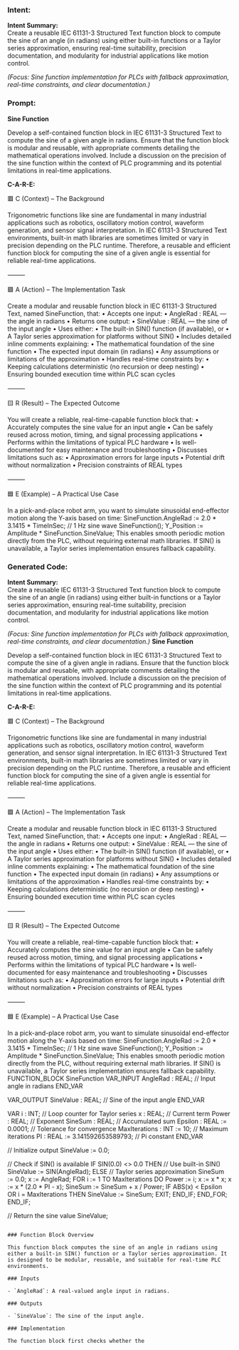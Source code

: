 ### Intent:
**Intent Summary:**  
Create a reusable IEC 61131-3 Structured Text function block to compute the sine of an angle (in radians) using either built-in functions or a Taylor series approximation, ensuring real-time suitability, precision documentation, and modularity for industrial applications like motion control.  

*(Focus: Sine function implementation for PLCs with fallback approximation, real-time constraints, and clear documentation.)*

### Prompt:
**Sine Function**

Develop a self-contained function block in IEC 61131-3 Structured Text to compute the sine of a given angle in radians. Ensure that the function block is modular and reusable, with appropriate comments detailing the mathematical operations involved. Include a discussion on the precision of the sine function within the context of PLC programming and its potential limitations in real-time applications.

**C-A-R-E:**

🟥 C (Context) – The Background

Trigonometric functions like sine are fundamental in many industrial applications such as robotics, oscillatory motion control, waveform generation, and sensor signal interpretation. In IEC 61131-3 Structured Text environments, built-in math libraries are sometimes limited or vary in precision depending on the PLC runtime. Therefore, a reusable and efficient function block for computing the sine of a given angle is essential for reliable real-time applications.

⸻

🟩 A (Action) – The Implementation Task

Create a modular and reusable function block in IEC 61131-3 Structured Text, named SineFunction, that:
	•	Accepts one input:
	•	AngleRad : REAL — the angle in radians
	•	Returns one output:
	•	SineValue : REAL — the sine of the input angle
	•	Uses either:
	•	The built-in SIN() function (if available), or
	•	A Taylor series approximation for platforms without SIN()
	•	Includes detailed inline comments explaining:
	•	The mathematical foundation of the sine function
	•	The expected input domain (in radians)
	•	Any assumptions or limitations of the approximation
	•	Handles real-time constraints by:
	•	Keeping calculations deterministic (no recursion or deep nesting)
	•	Ensuring bounded execution time within PLC scan cycles

⸻

🟨 R (Result) – The Expected Outcome

You will create a reliable, real-time-capable function block that:
	•	Accurately computes the sine value for an input angle
	•	Can be safely reused across motion, timing, and signal processing applications
	•	Performs within the limitations of typical PLC hardware
	•	Is well-documented for easy maintenance and troubleshooting
	•	Discusses limitations such as:
	•	Approximation errors for large inputs
	•	Potential drift without normalization
	•	Precision constraints of REAL types

⸻

🟦 E (Example) – A Practical Use Case

In a pick-and-place robot arm, you want to simulate sinusoidal end-effector motion along the Y-axis based on time:
SineFunction.AngleRad := 2.0 * 3.1415 * TimeInSec; // 1 Hz sine wave
SineFunction(); 
Y_Position := Amplitude * SineFunction.SineValue;
This enables smooth periodic motion directly from the PLC, without requiring external math libraries. If SIN() is unavailable, a Taylor series implementation ensures fallback capability.

### Generated Code:
**Intent Summary:**  
Create a reusable IEC 61131-3 Structured Text function block to compute the sine of an angle (in radians) using either built-in functions or a Taylor series approximation, ensuring real-time suitability, precision documentation, and modularity for industrial applications like motion control.  

*(Focus: Sine function implementation for PLCs with fallback approximation, real-time constraints, and clear documentation.)*
**Sine Function**

Develop a self-contained function block in IEC 61131-3 Structured Text to compute the sine of a given angle in radians. Ensure that the function block is modular and reusable, with appropriate comments detailing the mathematical operations involved. Include a discussion on the precision of the sine function within the context of PLC programming and its potential limitations in real-time applications.

**C-A-R-E:**

🟥 C (Context) – The Background

Trigonometric functions like sine are fundamental in many industrial applications such as robotics, oscillatory motion control, waveform generation, and sensor signal interpretation. In IEC 61131-3 Structured Text environments, built-in math libraries are sometimes limited or vary in precision depending on the PLC runtime. Therefore, a reusable and efficient function block for computing the sine of a given angle is essential for reliable real-time applications.

⸻

🟩 A (Action) – The Implementation Task

Create a modular and reusable function block in IEC 61131-3 Structured Text, named SineFunction, that:
	•	Accepts one input:
	•	AngleRad : REAL — the angle in radians
	•	Returns one output:
	•	SineValue : REAL — the sine of the input angle
	•	Uses either:
	•	The built-in SIN() function (if available), or
	•	A Taylor series approximation for platforms without SIN()
	•	Includes detailed inline comments explaining:
	•	The mathematical foundation of the sine function
	•	The expected input domain (in radians)
	•	Any assumptions or limitations of the approximation
	•	Handles real-time constraints by:
	•	Keeping calculations deterministic (no recursion or deep nesting)
	•	Ensuring bounded execution time within PLC scan cycles

⸻

🟨 R (Result) – The Expected Outcome

You will create a reliable, real-time-capable function block that:
	•	Accurately computes the sine value for an input angle
	•	Can be safely reused across motion, timing, and signal processing applications
	•	Performs within the limitations of typical PLC hardware
	•	Is well-documented for easy maintenance and troubleshooting
	•	Discusses limitations such as:
	•	Approximation errors for large inputs
	•	Potential drift without normalization
	•	Precision constraints of REAL types

⸻

🟦 E (Example) – A Practical Use Case

In a pick-and-place robot arm, you want to simulate sinusoidal end-effector motion along the Y-axis based on time:
SineFunction.AngleRad := 2.0 * 3.1415 * TimeInSec; // 1 Hz sine wave
SineFunction(); 
Y_Position := Amplitude * SineFunction.SineValue;
This enables smooth periodic motion directly from the PLC, without requiring external math libraries. If SIN() is unavailable, a Taylor series implementation ensures fallback capability.
FUNCTION_BLOCK SineFunction
VAR_INPUT
    AngleRad : REAL; // Input angle in radians
END_VAR

VAR_OUTPUT
    SineValue : REAL; // Sine of the input angle
END_VAR

VAR
    i : INT; // Loop counter for Taylor series
    x : REAL; // Current term
    Power : REAL; // Exponent
    SineSum : REAL; // Accumulated sum
    Epsilon : REAL := 0.0001; // Tolerance for convergence
    MaxIterations : INT := 10; // Maximum iterations
    PI : REAL := 3.141592653589793; // Pi constant
END_VAR

// Initialize output
SineValue := 0.0;

// Check if SIN() is available
IF SIN(0.0) <> 0.0 THEN
    // Use built-in SIN()
    SineValue := SIN(AngleRad);
ELSE
    // Taylor series approximation
    SineSum := 0.0;
    x := AngleRad;
    FOR i := 1 TO MaxIterations DO
        Power := i;
        x := x * x;
        x := x * (2.0 * PI - x);
        SineSum := SineSum + x / Power;
        IF ABS(x) < Epsilon OR i = MaxIterations THEN
            SineValue := SineSum;
            EXIT;
        END_IF;
    END_FOR;
END_IF;

// Return the sine value
SineValue;
```

### Function Block Overview

This function block computes the sine of an angle in radians using either a built-in SIN() function or a Taylor series approximation. It is designed to be modular, reusable, and suitable for real-time PLC environments.

### Inputs

- `AngleRad`: A real-valued angle input in radians.

### Outputs

- `SineValue`: The sine of the input angle.

### Implementation

The function block first checks whether the
